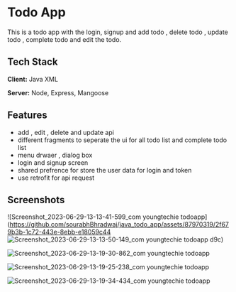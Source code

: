 
# Todo App

This is a todo app with the login, signup and add todo , delete todo , update todo , complete todo and edit the todo.




## Tech Stack

**Client:** Java XML


**Server:** Node, Express, Mangoose


## Features

- add , edit  , delete and update api 
- different fragments to seperate the ui for all todo list and     complete todo list  
- menu drwaer , dialog box
- login and signup screen
- shared prefrence for store the user data for login and token
- use retrofit for api request


## Screenshots

![Screenshot_2023-06-29-13-13-41-599_com youngtechie todoapp](https://github.com/sourabhBhradwaj/java_todo_app/assets/87970319/2f679b3b-1c72-443e-8ebb-e18059c44
![Screenshot_2023-06-29-13-13-50-149_com youngtechie todoapp](https://github.com/sourabhBhradwaj/java_todo_app/assets/87970319/8d5acd75-305a-40cc-923f-781b53f236a1)
d9c)

![Screenshot_2023-06-29-13-19-30-862_com youngtechie todoapp](https://github.com/sourabhBhradwaj/java_todo_app/assets/87970319/99c67811-bc27-43f4-8956-26fef117be91)

![Screenshot_2023-06-29-13-19-25-238_com youngtechie todoapp](https://github.com/sourabhBhradwaj/java_todo_app/assets/87970319/415f77e4-169c-405a-a30c-d6b09f5354b6)

![Screenshot_2023-06-29-13-19-34-434_com youngtechie todoapp](https://github.com/sourabhBhradwaj/java_todo_app/assets/87970319/cff19df5-7fc4-4ebe-892b-187b0285e2e5)


